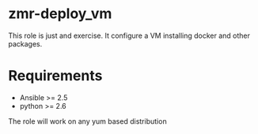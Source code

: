 # zmr-deploy_vm

This role is just and exercise. It configure a VM installing docker and other packages.

# Requirements

* Ansible >= 2.5
* python >= 2.6

The role will work on any yum based distribution
